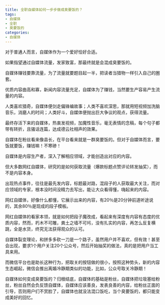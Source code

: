 ```yaml
---
title: 全职自媒体如何一步步做成臭要饭的？
tags: 
- 自媒体
- 全职
- 臭要饭的
categories:
- 自媒体
---
```


对于普通人而言，自媒体作为一个爱好恰好合适。

如果指望通过自媒体流量，发家致富，那最终就是会混成臭要饭的。

自媒体赚钱要靠流量，为了流量就要题目起一半，把读者当猎物一样引入自己的圈套。

优质内容曲高和寡，新闻内容流量充足，自媒体为了赚钱，当然要生产容易产生流量的内容。

人类喜欢猎奇，自媒体便剑走偏锋编故事；人类不喜欢深思，那就用短视频加洗脑音乐，消磨人的时间；人类好斗，自媒体便抛出巨大争议的观点，获得流量。

最终存活下来的自媒体，热衷发视频，加魔性音乐，毫无表情的念稿，每个句子都带有转折，且骚话连篇，达成德云社相声的效果。

自媒体在粉丝看来像县长，在平台看来就是一群臭要饭的。但对于自媒体而言，要饭就要饭，赚钱嘛！不寒碜！


自媒体是内容生产者，深入了解相应领域，才能创造出对应的内容。

但大多数网红自媒体，研究的是如何获取流量（爆款标题点赞评论转发抽奖），而不是内容本身。

出现热点事件，往往是最先发内容，标题最对路，混段子的人获取最大关注，而对应领域的专家，根本没时间没精力去写出，能让大众看得懂，嗨起来的内容。

网红自媒体，好像什么都懂，它展示出来的内容，有20％是20分钟前道听途说的，其余80％是现成的段子模板。

网红自媒体的看家本领，就是如何把段子魔改成，看起来有深度有内容有态度的优质内容，然而，朽木不可雕，粪土之墙不可圬，没有扎实的内容，再怎么反复横跳，全是水货，终究无法获得观众的认可。

自媒体裂变理论，和拼多多砍一刀是一个路子，虽然用户并不喜欢，但有效！甚至会出现，要求1个用户关注20个公众号，然后开始抽奖的做法，真的是把用户当工具来用。

而微信平台也是助长这种行为，把取关的按钮做的很小，按照这种势头，新的内容生态崛起，微信会推出离婚冷静期类似的功能，比如，公众号取关冷静期！

自媒体如何变成臭要饭的？归根结底，自媒体的基础是粉丝，自媒体把垃圾塞给粉丝，粉丝自然会负反馈自媒体，自媒体应该善良，发表良善的内容，给粉丝正面的引导，否则用户们不赏脸了，自媒体也就没法混口饭吃，当个臭要饭的，都只能变成美好的回忆。